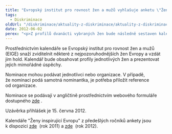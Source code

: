 ```yaml
---
title: "Evropský institut pro rovnost žen a mužů vyhlašuje anketu \"Ženy inspirující Evropu\""
tags:
  - Diskriminace
oldUrl: "/diskriminace/aktuality-z-diskriminace/aktuality-z-diskriminace-2012/evropsky-institut-pro-rovnost-zen-a-muzu-vyhlasuje-anketu-zeny-inspirujici-evropu/"
date: 2012-06-02
perex: "<p>Z profilů dvanácti vybraných žen bude následně sestaven kalendář na rok 2013. </p>"
---
```


<!-- imported from the old website -->

<p class="align-blok">Prostřednictvím kalendáře se Evropský institut pro rovnost žen a mužů (EIGE) snaží zviditelnit některé z nejpozoruhodnějších žen Evropy a vzdát jim hold. Kalendář bude obsahovat profily jednotlivých žen a prezentovat jejich mimořádné úspěchy. </p><p class="align-blok">Nominace mohou podávat jednotlivci nebo organizace. V případě, že nominaci podá samotná nominantka, je potřeba přiložit reference od organizace.</p><p class="align-blok">Nominace se podávají v angličtině prostřednictvím webového formuláře dostupného <a title="Otevření do nového okna" href="http://www.eige.europa.eu/content/form/women-inspiring-europe-nomination-form" target="_blank">zde</a> . </p><p class="align-blok">Uzávěrka přihlášek je 15. června 2012. </p><p class="align-blok">Kalendáře &quot;Ženy inspirující Evropu&quot; z předešlých ročníků ankety jsou k dispozici <a title="Otevření do nového okna" href="http://www.eige.europa.eu/content/women-inspiring-europe-2011-calendar" target="_blank">zde</a>  (rok 2011) a <a title="Otevření do nového okna" href="http://www.eige.europa.eu/content/women-inspiring-europe-2012" target="_blank">zde</a>  (rok 2012).</p>
